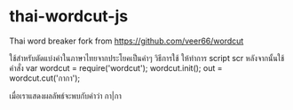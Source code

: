 thai-wordcut-js
===============
Thai word breaker
fork from https://github.com/veer66/wordcut

ใช้สำหรับตัดแบ่งคำในภาษาไทยจากประโยคเป็นคำๆ
วิธีการใช้ ให้ทำการ script scr หลังจากนั้นใช้คำสั่ง
var wordcut = require('wordcut');
wordcut.init();
out = wordcut.cut('กากา');

เมื่อเราแสดงผลลัพธ์จะพบกับคำว่า  กา|กา
